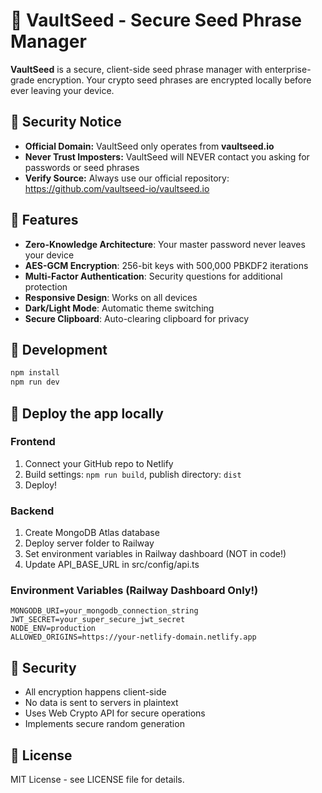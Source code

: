 # 🔐 VaultSeed - Secure Seed Phrase Manager

**VaultSeed** is a secure, client-side seed phrase manager with enterprise-grade encryption. Your crypto seed phrases are encrypted locally before ever leaving your device.

## 🚨 Security Notice

- **Official Domain:** VaultSeed only operates from **vaultseed.io**
- **Never Trust Imposters:** VaultSeed will NEVER contact you asking for passwords or seed phrases
- **Verify Source:** Always use our official repository: https://github.com/vaultseed-io/vaultseed.io

## 🚀 Features

- **Zero-Knowledge Architecture**: Your master password never leaves your device
- **AES-GCM Encryption**: 256-bit keys with 500,000 PBKDF2 iterations
- **Multi-Factor Authentication**: Security questions for additional protection
- **Responsive Design**: Works on all devices
- **Dark/Light Mode**: Automatic theme switching
- **Secure Clipboard**: Auto-clearing clipboard for privacy

## 🔧 Development

```bash
npm install
npm run dev
```

## 🚀 Deploy the app locally

### Frontend
1. Connect your GitHub repo to Netlify
2. Build settings: `npm run build`, publish directory: `dist`
3. Deploy!

### Backend
1. Create MongoDB Atlas database
2. Deploy server folder to Railway
3. Set environment variables in Railway dashboard (NOT in code!)
4. Update API_BASE_URL in src/config/api.ts

### Environment Variables (Railway Dashboard Only!)
```
MONGODB_URI=your_mongodb_connection_string
JWT_SECRET=your_super_secure_jwt_secret
NODE_ENV=production
ALLOWED_ORIGINS=https://your-netlify-domain.netlify.app
```

## 🔐 Security

- All encryption happens client-side
- No data is sent to servers in plaintext
- Uses Web Crypto API for secure operations
- Implements secure random generation

## 📄 License

MIT License - see LICENSE file for details.
